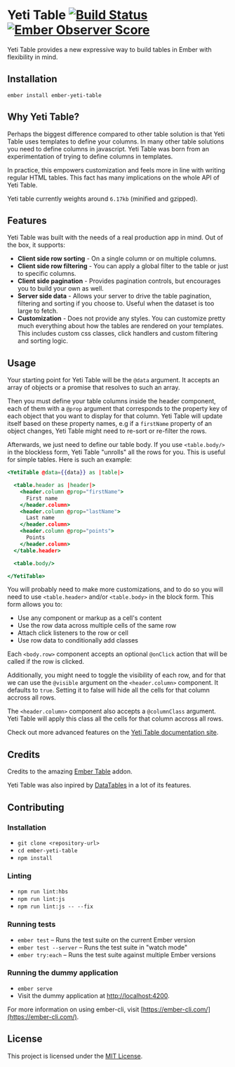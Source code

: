 # Yeti Table [![Build Status](https://travis-ci.org/miguelcobain/ember-yeti-table.svg?branch=master)](https://travis-ci.org/miguelcobain/ember-yeti-table) [![Ember Observer Score](http://emberobserver.com/badges/ember-yeti-table.svg)](http://emberobserver.com/addons/ember-yeti-table)

Yeti Table provides a new expressive way to build tables in Ember with flexibility in mind.

Installation
------------------------------------------------------------------------------

```
ember install ember-yeti-table
```

Why Yeti Table?
------------------------------------------------------------------------------

Perhaps the biggest difference compared to other table solution is that Yeti Table uses templates to define your columns.
In many other table solutions you need to define columns in javascript.
Yeti Table was born from an experimentation of trying to define columns in templates.

In practice, this empowers customization and feels more in line with writing regular HTML tables.
This fact has many implications on the whole API of Yeti Table.

Yeti table currently weights around `6.17kb` (minified and gzipped).

Features
------------------------------------------------------------------------------

Yeti Table was built with the needs of a real production app in mind. Out of the box, it supports:

- **Client side row sorting** - On a single column or on multiple columns.
- **Client side row filtering** - You can apply a global filter to the table or just to specific columns.
- **Client side pagination** - Provides pagination controls, but encourages you to build your own as well.
- **Server side data** - Allows your server to drive the table pagination, filtering and sorting if you choose to. Useful when the dataset is too large to fetch.
- **Customization** - Does not provide any styles. You can customize pretty much everything about how the tables are rendered on your templates. This includes custom css classes, click handlers and custom filtering and sorting logic.


Usage
------------------------------------------------------------------------------

Your starting point for Yeti Table will be the `@data` argument. It accepts an array of objects
or a promise that resolves to such an array.

Then you must define your table columns inside the header component, each of them with a `@prop` argument that corresponds to the
property key of each object that you want to display for that column. Yeti Table will update itself based on
these property names, e.g if a `firstName` property of an object changes, Yeti Table might need to re-sort
or re-filter the rows.

Afterwards, we just need to define our table body. If you use `<table.body/>` in the blockless form,
Yeti Table "unrolls" all the rows for you. This is useful for simple tables. Here is such an example:

```hbs
<YetiTable @data={{data}} as |table|>

  <table.header as |header|>
    <header.column @prop="firstName">
      First name
    </header.column>
    <header.column @prop="lastName">
      Last name
    </header.column>
    <header.column @prop="points">
      Points
    </header.column>
  </table.header>

  <table.body/>

</YetiTable>
```

You will probably need to make more customizations, and to do so you will need to use `<table.header>`
and/or `<table.body>` in the block form. This form allows you to:

- Use any component or markup as a cell's content
- Use the row data across multiple cells of the same row
- Attach click listeners to the row or cell
- Use row data to conditionally add classes

Each `<body.row>` component accepts an optional `@onClick` action that will be called if the row is clicked.

Additionally, you might need to toggle the visibility of each row, and for that we can use the `@visible` argument
on the `<header.column>` component. It defaults to `true`. Setting it to false will hide all the cells for that column
accross all rows.

The `<header.column>` component also accepts a `@columnClass` argument. Yeti Table will apply this class all the cells
for that column accross all rows.

Check out more advanced features on the [Yeti Table documentation site](https://miguelcobain.github.io/ember-yeti-table).

Credits
------------------------------------------------------------------------------

Credits to the amazing [Ember Table](https://github.com/Addepar/ember-table) addon.

Yeti Table was also inpired by [DataTables](https://datatables.net/) in a lot of its features.

Contributing
------------------------------------------------------------------------------

### Installation

* `git clone <repository-url>`
* `cd ember-yeti-table`
* `npm install`

### Linting

* `npm run lint:hbs`
* `npm run lint:js`
* `npm run lint:js -- --fix`

### Running tests

* `ember test` – Runs the test suite on the current Ember version
* `ember test --server` – Runs the test suite in "watch mode"
* `ember try:each` – Runs the test suite against multiple Ember versions

### Running the dummy application

* `ember serve`
* Visit the dummy application at [http://localhost:4200](http://localhost:4200).

For more information on using ember-cli, visit [https://ember-cli.com/](https://ember-cli.com/).

License
------------------------------------------------------------------------------

This project is licensed under the [MIT License](LICENSE.md).
